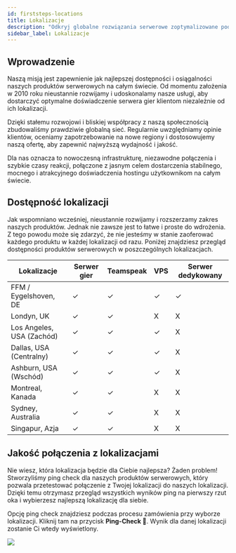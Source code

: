 ```yaml
---
id: firststeps-locations
title: Lokalizacje
description: "Odkryj globalne rozwiązania serwerowe zoptymalizowane pod kątem wydajności i niezawodności, które podniosą jakość Twojego hostingu na całym świecie → Dowiedz się więcej już teraz"
sidebar_label: Lokalizacje
---
```




## Wprowadzenie

Naszą misją jest zapewnienie jak najlepszej dostępności i osiągalności naszych produktów serwerowych na całym świecie. Od momentu założenia w 2010 roku nieustannie rozwijamy i udoskonalamy nasze usługi, aby dostarczyć optymalne doświadczenie serwera gier klientom niezależnie od ich lokalizacji.  

Dzięki stałemu rozwojowi i bliskiej współpracy z naszą społecznością zbudowaliśmy prawdziwie globalną sieć. Regularnie uwzględniamy opinie klientów, oceniamy zapotrzebowanie na nowe regiony i dostosowujemy naszą ofertę, aby zapewnić najwyższą wydajność i jakość.  

Dla nas oznacza to nowoczesną infrastrukturę, niezawodne połączenia i szybkie czasy reakcji, połączone z jasnym celem dostarczenia stabilnego, mocnego i atrakcyjnego doświadczenia hostingu użytkownikom na całym świecie.



## Dostępność lokalizacji

Jak wspomniano wcześniej, nieustannie rozwijamy i rozszerzamy zakres naszych produktów. Jednak nie zawsze jest to łatwe i proste do wdrożenia. Z tego powodu może się zdarzyć, że nie jesteśmy w stanie zaoferować każdego produktu w każdej lokalizacji od razu. Poniżej znajdziesz przegląd dostępności produktów serwerowych w poszczególnych lokalizacjach. 

| Lokalizacje             | Serwer gier | Teamspeak | VPS | Serwer dedykowany |
| ----------------------- | ----------- | --------- | --- | ----------------- |
| FFM / Eygelshoven, DE   | ✓           | ✓         | ✓   | ✓                 |
| Londyn, UK              | ✓           | ✓         | X   | X                 |
| Los Angeles, USA (Zachód) | ✓         | ✓         | ✓   | X                 |
| Dallas, USA (Centralny) | ✓           | ✓         | ✓   | X                 |
| Ashburn, USA (Wschód)   | ✓           | ✓         | ✓   | X                 |
| Montreal, Kanada        | ✓           | ✓         | X   | X                 |
| Sydney, Australia       | ✓           | ✓         | X   | X                 |
| Singapur, Azja          | ✓           | ✓         | X   | X                 |



## Jakość połączenia z lokalizacjami

Nie wiesz, która lokalizacja będzie dla Ciebie najlepsza? Żaden problem! Stworzyliśmy ping check dla naszych produktów serwerowych, który pozwala przetestować połączenie z Twojej lokalizacji do naszych lokalizacji. Dzięki temu otrzymasz przegląd wszystkich wyników ping na pierwszy rzut oka i wybierzesz najlepszą lokalizację dla siebie. 

Opcję ping check znajdziesz podczas procesu zamówienia przy wyborze lokalizacji. Kliknij tam na przycisk **Ping-Check 🚀**. Wynik dla danej lokalizacji zostanie Ci wtedy wyświetlony. 

![](https://screensaver01.zap-hosting.com/index.php/s/9q9X3tFrjbWkitD/preview)